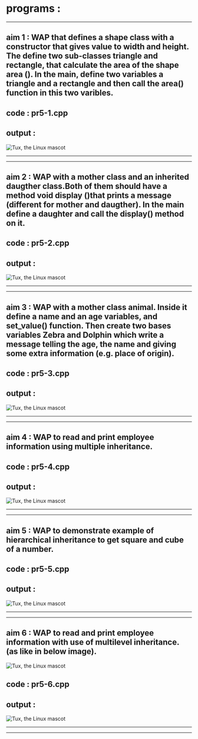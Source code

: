 # programs :
---
## aim 1 : WAP that defines a shape class with a constructor that gives value to width and height. The define two sub-classes triangle and rectangle, that calculate the area of the shape area (). In the main, define two variables a triangle and a rectangle and then call the area() function in this two varibles.

## code : pr5-1.cpp

## output : 
 ![Tux, the Linux mascot]()
 
---
___

## aim 2 : WAP with a mother class and an inherited daugther class.Both of them should have a method void display ()that prints a message (different for mother and daugther). In the main define a daughter and call the display() method on it.

## code : pr5-2.cpp

## output : 
 ![Tux, the Linux mascot]()

---
___

## aim 3 : WAP with a mother class animal. Inside it define a name and an age variables, and set_value() function. Then create two bases variables Zebra and Dolphin which write a message telling the age, the name and giving some extra information (e.g. place of origin).

## code : pr5-3.cpp

## output : 
 ![Tux, the Linux mascot]()

---
___

## aim 4 : WAP to read and print employee information using multiple inheritance.

## code : pr5-4.cpp

## output : 
 ![Tux, the Linux mascot]()

---
___

## aim 5 : WAP to demonstrate example of hierarchical inheritance to get square and cube of a number.

## code : pr5-5.cpp

## output : 
 ![Tux, the Linux mascot]()

---
___

## aim 6 :  WAP to read and print employee information with use of multilevel inheritance. (as like in below image).
![Tux, the Linux mascot]()

## code : pr5-6.cpp

## output : 
 ![Tux, the Linux mascot]()

---
___

